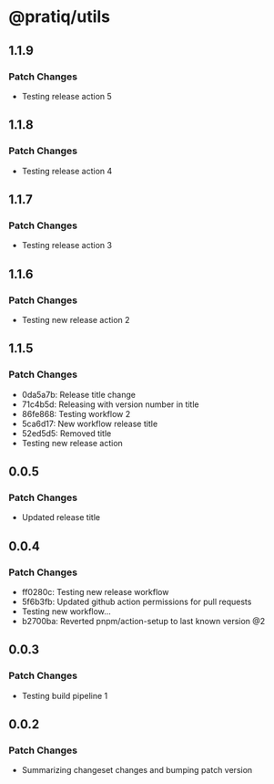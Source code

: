 # @pratiq/utils

## 1.1.9

### Patch Changes

- Testing release action 5

## 1.1.8

### Patch Changes

- Testing release action 4

## 1.1.7

### Patch Changes

- Testing release action 3

## 1.1.6

### Patch Changes

- Testing new release action 2

## 1.1.5

### Patch Changes

- 0da5a7b: Release title change
- 71c4b5d: Releasing with version number in title
- 86fe868: Testing workflow 2
- 5ca6d17: New workflow release title
- 52ed5d5: Removed title
- Testing new release action

## 0.0.5

### Patch Changes

- Updated release title

## 0.0.4

### Patch Changes

- ff0280c: Testing new release workflow
- 5f6b3fb: Updated github action permissions for pull requests
- Testing new workflow...
- b2700ba: Reverted pnpm/action-setup to last known version @2

## 0.0.3

### Patch Changes

- Testing build pipeline 1

## 0.0.2

### Patch Changes

- Summarizing changeset changes and bumping patch version
